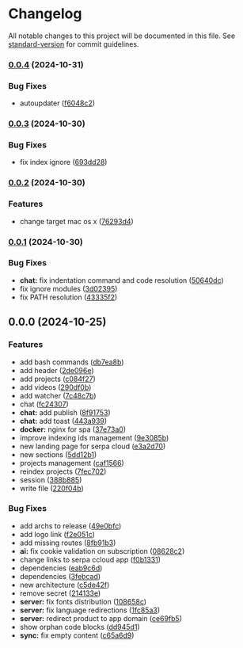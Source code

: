 # Changelog

All notable changes to this project will be documented in this file. See [standard-version](https://github.com/conventional-changelog/standard-version) for commit guidelines.

### [0.0.4](https://github.com/yellow-code-io/serpacloud/compare/v0.0.3...v0.0.4) (2024-10-31)


### Bug Fixes

* autoupdater ([f6048c2](https://github.com/yellow-code-io/serpacloud/commit/f6048c26aa05ee85f3aea6c2bbdd570bc408ca6d))

### [0.0.3](https://github.com/yellow-code-io/serpacloud/compare/v0.0.2...v0.0.3) (2024-10-30)


### Bug Fixes

* fix index ignore ([693dd28](https://github.com/yellow-code-io/serpacloud/commit/693dd283c6784d9fbc124eb5c3456cadc9d1dc42))

### [0.0.2](https://github.com/yellow-code-io/serpacloud/compare/v0.0.1...v0.0.2) (2024-10-30)


### Features

* change target mac os x ([76293d4](https://github.com/yellow-code-io/serpacloud/commit/76293d4c1055972dadca06b2541d9f4f2a24e0f9))

### [0.0.1](https://github.com/yellow-code-io/serpacloud/compare/v0.0.0...v0.0.1) (2024-10-30)


### Bug Fixes

* **chat:** fix indentation command and code resolution ([50640dc](https://github.com/yellow-code-io/serpacloud/commit/50640dc21fe7730dd8f4f550343f420849120edd))
* fix ignore modules ([3d02395](https://github.com/yellow-code-io/serpacloud/commit/3d02395e4c12bedf4644dcae9025eb33724e6ea4))
* fix PATH resolution ([43335f2](https://github.com/yellow-code-io/serpacloud/commit/43335f24fdcb904c13f926c2928a6b876b8501e6))

## 0.0.0 (2024-10-25)


### Features

* add bash commands ([db7ea8b](https://github.com/yellow-code-io/serpacloud/commit/db7ea8b0b758904ba8901a375fea6c8fe6ec245f))
* add header ([2de096e](https://github.com/yellow-code-io/serpacloud/commit/2de096e8ebef50f6e5957c00825ac00608704d2d))
* add projects ([c084f27](https://github.com/yellow-code-io/serpacloud/commit/c084f27605a7df2eb34fd1971fa44cbfe4262466))
* add videos ([290df0b](https://github.com/yellow-code-io/serpacloud/commit/290df0bed53831b1aec024c52ad1643f8f58a5b2))
* add watcher ([7c48c7b](https://github.com/yellow-code-io/serpacloud/commit/7c48c7ba38b719760dbdeedb3b9e0b5757211081))
* chat ([fc24307](https://github.com/yellow-code-io/serpacloud/commit/fc243071e2fd923b33fa17528d1c9d0a43941783))
* **chat:** add publish ([8f91753](https://github.com/yellow-code-io/serpacloud/commit/8f91753874d160e88f6a11e1f5fcff5b6a56911b))
* **chat:** add toast ([443a939](https://github.com/yellow-code-io/serpacloud/commit/443a9392bcfff13c5719d88d6aa9fc2d38059700))
* **docker:** nginx for spa ([37e73a0](https://github.com/yellow-code-io/serpacloud/commit/37e73a040492c0e01ac1b5f6950751d5675ea551))
* improve indexing ids management ([9e3085b](https://github.com/yellow-code-io/serpacloud/commit/9e3085bf55b51e6e0efe751848d9cbf1abc0ff1f))
* new landing page for serpa cloud ([e3a2d70](https://github.com/yellow-code-io/serpacloud/commit/e3a2d70dc8eeb927a16a997f1c68d7367d96948e))
* new sections ([5dd12b1](https://github.com/yellow-code-io/serpacloud/commit/5dd12b10614fe836544d4e52a89bcf08c3c38505))
* projects management ([caf1566](https://github.com/yellow-code-io/serpacloud/commit/caf1566dedc03f3d9a4f7b3803377e4fae179fc8))
* reindex projects ([7fec702](https://github.com/yellow-code-io/serpacloud/commit/7fec702d411cd52c56ee7ef7fed35428631f48f3))
* session ([388b885](https://github.com/yellow-code-io/serpacloud/commit/388b88549583e0adab4420c7e582ecc9e25f0ef2))
* write file ([220f04b](https://github.com/yellow-code-io/serpacloud/commit/220f04b2fdd9ff63a62a885827efb2d006ae94d1))


### Bug Fixes

* add archs to release ([49e0bfc](https://github.com/yellow-code-io/serpacloud/commit/49e0bfc5d644271aaf7f3304d0bc62dee0c5f3e7))
* add logo link ([f2e051c](https://github.com/yellow-code-io/serpacloud/commit/f2e051c27870218f038d99fad78bc6d3e6526892))
* add missing routes ([8fb91b3](https://github.com/yellow-code-io/serpacloud/commit/8fb91b3e4e063612a70e2e3b2f7e7226faa13fc8))
* **ai:** fix cookie validation on subscription ([08628c2](https://github.com/yellow-code-io/serpacloud/commit/08628c245d43905333dde9b55531a2dadd1f0884))
* change links to serpa ccloud app ([f0b1331](https://github.com/yellow-code-io/serpacloud/commit/f0b133198734a56d0dcb31ac24daf4ec51eb761f))
* dependencies ([eab9c6d](https://github.com/yellow-code-io/serpacloud/commit/eab9c6dbd67bcea219463069a4946b2279a7249d))
* dependencies ([3febcad](https://github.com/yellow-code-io/serpacloud/commit/3febcad92d278d57a14df342e8dcb3a0206f97ae))
* new architecture ([c5de42f](https://github.com/yellow-code-io/serpacloud/commit/c5de42f7649ace7cb5ca29613577589b2591044f))
* remove secret ([214133e](https://github.com/yellow-code-io/serpacloud/commit/214133e30ac65383b40a7eb9a52d096200773434))
* **server:** fix fonts distribution ([108658c](https://github.com/yellow-code-io/serpacloud/commit/108658c227ad8d08b366161bed377471aef6f7e4))
* **server:** fix language redirections ([1fc85a3](https://github.com/yellow-code-io/serpacloud/commit/1fc85a3fb949dd59f666c7690884bd72fb8ae150))
* **server:** redirect product to app domain ([ce69fb5](https://github.com/yellow-code-io/serpacloud/commit/ce69fb50ce280661a9cfb139e9a3a06bf2007277))
* show orphan code blocks ([dd945d1](https://github.com/yellow-code-io/serpacloud/commit/dd945d14264b8b9342a6e9d8289e987e73fc16d9))
* **sync:** fix empty content ([c65a6d9](https://github.com/yellow-code-io/serpacloud/commit/c65a6d9a34d185addca257d0337b4ec76ce90cdd))
